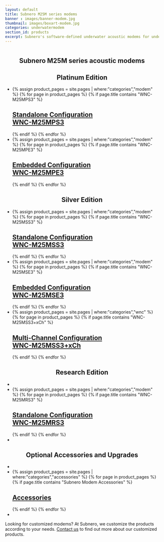```yaml
---
layout: default
title: Subnero M25M series modems
banner : images/banner-modem.jpg
thumbnail: images/boxart-modem.jpg
categories: underwatermodem
section_id: products
excerpt: Subnero's software-defined underwater acoustic modems for underwater wireless communication and networking. Subnero's multi-channel modems for data acquisition.
---
```


<div class='full tall' style='background-image: url({{site.baseurl}}/{{page.banner}});'>
  <div class='row'>
    <div class='large-12 columns'>
      <!-- {% include section-header.html title=page.title tagline=page.tagline color=page.title_color class="big" %} -->
    </div>
  </div>
  <div class='four spacing'></div>
  <div class='four spacing'></div>
</div>

<div class='cGBxoB'>
<section class='bsPRnx'>
    <h1 class='thin' style='text-align: center'>Subnero M25M series acoustic modems</h1>
    <div class='eyXpDN'>
        <div class='cmXrEt'>
            <h1 class='thin' style='text-align: center'>Platinum Edition</h1>
            <ul class="gfXsQG">
                <li class="fuqHMA">
                    <div class="hOXnHC">
                        {% assign product_pages = site.pages | where:"categories","modem" %}
                        {% for page in product_pages %}
                        {% if page.title contains "WNC-M25MPS3" %}
                        <div class='mod modBlogPost'>
                            <a href="{{site.baseurl}}{{page.url}}"><img alt="" src="{{site.baseurl}}/images/thumbnail-wnc-m25mps3.jpg" />
                            <div class='content'>
                            <h2>Standalone Configuration <br>WNC-M25MPS3</h2>
                          </div></a>
                        </div>
                        {% endif %}
                        {% endfor %}
                    </div>
                </li>
                <li class="fuqHMA">
                    <div class="hOXnHC">
                        {% assign product_pages = site.pages | where:"categories","modem" %}
                        {% for page in product_pages %}
                        {% if page.title contains "WNC-M25MPE3" %}
                        <div class='mod modBlogPost'>
                            <a href="{{site.baseurl}}{{page.url}}"><img alt="" src="{{site.baseurl}}/images/thumbnail-wnc-m25mpe3.jpg" />
                            <div class='content'>
                            <h2>Embedded Configuration <br>WNC-M25MPE3</h2>
                          </div></a>
                        </div>
                        {% endif %}
                        {% endfor %}
                    </div>
                </li>
            </ul>
        </div>
        <div class='cmXrEt'>
            <h1 class='thin' style='text-align: center'>Silver Edition</h1>
            <ul class="gfXsQG">
                <li class="fuqHMA">
                    <div class="hOXnHC">
                        {% assign product_pages = site.pages | where:"categories","modem" %}
                        {% for page in product_pages %}
                        {% if page.title contains "WNC-M25MSS3" %}
                        <div class='mod modBlogPost'>
                            <a href="{{site.baseurl}}{{page.url}}"><img alt="" src="{{site.baseurl}}/images/thumbnail-wnc-m25mss3.jpg" />
                            <div class='content'>
                            <h2>Standalone Configuration <br>WNC-M25MSS3</h2>
                          </div></a>
                        </div>
                        {% endif %}
                        {% endfor %}
                    </div>
                </li>
                <li class="fuqHMA">
                    <div class="hOXnHC">
                        {% assign product_pages = site.pages | where:"categories","modem" %}
                        {% for page in product_pages %}
                        {% if page.title contains "WNC-M25MSE3" %}
                        <div class='mod modBlogPost'>
                            <a href="{{site.baseurl}}{{page.url}}"><img alt="" src="{{site.baseurl}}/images/thumbnail-wnc-m25mse3.jpg" />
                            <div class='content'>
                            <h2>Embedded Configuration <br>WNC-M25MSE3</h2>
                          </div></a>
                        </div>
                        {% endif %}
                        {% endfor %}
                    </div>
                </li>
                <li class="fuqHMA">
                    <div class="hOXnHC">
                        {% assign product_pages = site.pages | where:"categories","wnc" %}
                        {% for page in product_pages %}
                        {% if page.title contains "WNC-M25MSS3+xCh" %}
                        <div class='mod modBlogPost'>
                            <a href="{{site.baseurl}}{{page.url}}"><img alt="" src="{{site.baseurl}}/images/thumbnail-wnc-multichannel.jpg" />
                            <div class='content'>
                            <h2>Multi-Channel Configuration <br>WNC-M25MSS3+xCh</h2>
                            </div>
                            </a>
                        </div>
                        {% endif %}
                        {% endfor %}
                    </div>
                </li>
            </ul>
        </div>
        <div class='cmXrEt'>
            <h1 class='thin' style='text-align: center'>Research Edition</h1>
            <ul class="gfXsQG">
                <li class="fuqHMA"></li>
                <li class="fuqHMA">
                    <div class="hOXnHC">
                        {% assign product_pages = site.pages | where:"categories","modem" %}
                        {% for page in product_pages %}
                        {% if page.title contains "WNC-M25MRS3" %}
                        <div class='mod modBlogPost'>
                            <a href="{{site.baseurl}}{{page.url}}"><img alt="" src="{{site.baseurl}}/{{page.thumbnail}}" />
                            <div class='content'>
                            <h2>Standalone Configuration <br>WNC-M25MRS3</h2>
                          </div></a>
                        </div>
                        {% endif %}
                        {% endfor %}
                    </div>
                </li>
                <li class="fuqHMA"></li>
            </ul>
        </div>
        <div class='cmXrEt'>
            <h1 class='thin' style='text-align: center'>Optional Accessories and Upgrades</h1>
            <ul class="gfXsQG">
                <li class="fuqHMA"></li>
                <li class="fuqHMA">
                    <div class="hOXnHC">
                        {% assign product_pages = site.pages | where:"categories","accessories" %}
                        {% for page in product_pages %}
                        {% if page.title contains "Subnero Modem Accessories" %}
                        <div class='mod modBlogPost'>
                            <a href="{{site.baseurl}}{{page.url}}"><img alt="" src="{{site.baseurl}}/{{page.thumbnail}}" />
                            <div class='content'>
                            <h2>Accessories</h2>
                          </div></a>
                        </div>
                        {% endif %}
                        {% endfor %}
                    </div>
                </li>
                <li class="fuqHMA"></li>
            </ul>
        </div>
        <div class='cmXrEt'>
            <p>
            Looking for customized modems? At Subnero, we customize the products according to your needs. <a href="mailto:sales@subnero.com">Contact us</a> to find out more about our customized products.
            </p>
        </div>
    </div>
</section>
</div>